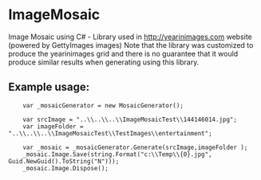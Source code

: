 ImageMosaic
===========

Image Mosaic using C# - Library used in http://yearinimages.com website (powered by GettyImages images)
Note that the library was customized to produce the yearinimages grid and there is no guarantee that it 
would produce similar results when generating using this library.

Example usage:
--------------

        var _mosaicGenerator = new MosaicGenerator();

        var srcImage = "..\\..\\..\\ImageMosaicTest\\144146014.jpg";
        var imageFolder = "..\\..\\..\\ImageMosaicTest\\TestImages\\entertainment";
        
        var _mosaic = _mosaicGenerator.Generate(srcImage,imageFolder );
        _mosaic.Image.Save(string.Format("c:\\Temp\\{0}.jpg", Guid.NewGuid().ToString("N")));
        _mosaic.Image.Dispose();